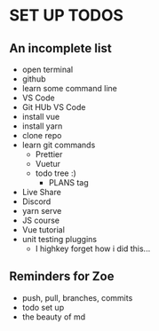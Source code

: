 # SET UP TODOS

## An incomplete list

- open terminal
- github
- learn some command line
- VS Code
- Git HUb VS Code
- install vue
- install yarn
- clone repo
- learn git commands
  - Prettier
  - Vuetur
  - todo tree :)
    - PLANS tag
- Live Share
- Discord
- yarn serve
- JS course
- Vue tutorial
- unit testing pluggins
  - I highkey forget how i did this...

## Reminders for Zoe

- push, pull, branches, commits
- todo set up
- the beauty of md